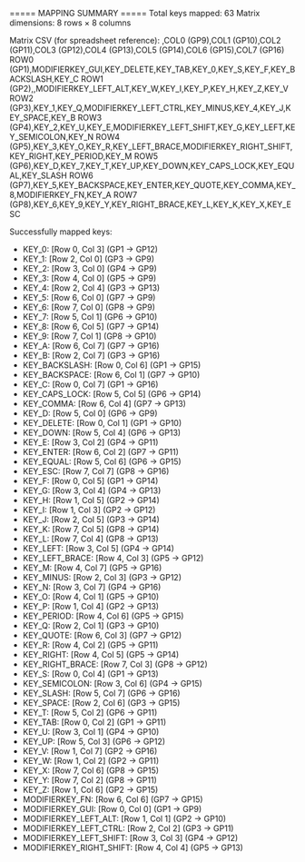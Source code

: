 ===== MAPPING SUMMARY =====
Total keys mapped: 63
Matrix dimensions: 8 rows × 8 columns

Matrix CSV (for spreadsheet reference):
,COL0 (GP9),COL1 (GP10),COL2 (GP11),COL3 (GP12),COL4 (GP13),COL5 (GP14),COL6 (GP15),COL7 (GP16)
ROW0 (GP1),MODIFIERKEY_GUI,KEY_DELETE,KEY_TAB,KEY_0,KEY_S,KEY_F,KEY_BACKSLASH,KEY_C
ROW1 (GP2),,MODIFIERKEY_LEFT_ALT,KEY_W,KEY_I,KEY_P,KEY_H,KEY_Z,KEY_V
ROW2 (GP3),KEY_1,KEY_Q,MODIFIERKEY_LEFT_CTRL,KEY_MINUS,KEY_4,KEY_J,KEY_SPACE,KEY_B
ROW3 (GP4),KEY_2,KEY_U,KEY_E,MODIFIERKEY_LEFT_SHIFT,KEY_G,KEY_LEFT,KEY_SEMICOLON,KEY_N
ROW4 (GP5),KEY_3,KEY_O,KEY_R,KEY_LEFT_BRACE,MODIFIERKEY_RIGHT_SHIFT,KEY_RIGHT,KEY_PERIOD,KEY_M
ROW5 (GP6),KEY_D,KEY_7,KEY_T,KEY_UP,KEY_DOWN,KEY_CAPS_LOCK,KEY_EQUAL,KEY_SLASH
ROW6 (GP7),KEY_5,KEY_BACKSPACE,KEY_ENTER,KEY_QUOTE,KEY_COMMA,KEY_8,MODIFIERKEY_FN,KEY_A
ROW7 (GP8),KEY_6,KEY_9,KEY_Y,KEY_RIGHT_BRACE,KEY_L,KEY_K,KEY_X,KEY_ESC

Successfully mapped keys:
  - KEY_0: [Row 0, Col 3] (GP1 -> GP12)
  - KEY_1: [Row 2, Col 0] (GP3 -> GP9)
  - KEY_2: [Row 3, Col 0] (GP4 -> GP9)
  - KEY_3: [Row 4, Col 0] (GP5 -> GP9)
  - KEY_4: [Row 2, Col 4] (GP3 -> GP13)
  - KEY_5: [Row 6, Col 0] (GP7 -> GP9)
  - KEY_6: [Row 7, Col 0] (GP8 -> GP9)
  - KEY_7: [Row 5, Col 1] (GP6 -> GP10)
  - KEY_8: [Row 6, Col 5] (GP7 -> GP14)
  - KEY_9: [Row 7, Col 1] (GP8 -> GP10)
  - KEY_A: [Row 6, Col 7] (GP7 -> GP16)
  - KEY_B: [Row 2, Col 7] (GP3 -> GP16)
  - KEY_BACKSLASH: [Row 0, Col 6] (GP1 -> GP15)
  - KEY_BACKSPACE: [Row 6, Col 1] (GP7 -> GP10)
  - KEY_C: [Row 0, Col 7] (GP1 -> GP16)
  - KEY_CAPS_LOCK: [Row 5, Col 5] (GP6 -> GP14)
  - KEY_COMMA: [Row 6, Col 4] (GP7 -> GP13)
  - KEY_D: [Row 5, Col 0] (GP6 -> GP9)
  - KEY_DELETE: [Row 0, Col 1] (GP1 -> GP10)
  - KEY_DOWN: [Row 5, Col 4] (GP6 -> GP13)
  - KEY_E: [Row 3, Col 2] (GP4 -> GP11)
  - KEY_ENTER: [Row 6, Col 2] (GP7 -> GP11)
  - KEY_EQUAL: [Row 5, Col 6] (GP6 -> GP15)
  - KEY_ESC: [Row 7, Col 7] (GP8 -> GP16)
  - KEY_F: [Row 0, Col 5] (GP1 -> GP14)
  - KEY_G: [Row 3, Col 4] (GP4 -> GP13)
  - KEY_H: [Row 1, Col 5] (GP2 -> GP14)
  - KEY_I: [Row 1, Col 3] (GP2 -> GP12)
  - KEY_J: [Row 2, Col 5] (GP3 -> GP14)
  - KEY_K: [Row 7, Col 5] (GP8 -> GP14)
  - KEY_L: [Row 7, Col 4] (GP8 -> GP13)
  - KEY_LEFT: [Row 3, Col 5] (GP4 -> GP14)
  - KEY_LEFT_BRACE: [Row 4, Col 3] (GP5 -> GP12)
  - KEY_M: [Row 4, Col 7] (GP5 -> GP16)
  - KEY_MINUS: [Row 2, Col 3] (GP3 -> GP12)
  - KEY_N: [Row 3, Col 7] (GP4 -> GP16)
  - KEY_O: [Row 4, Col 1] (GP5 -> GP10)
  - KEY_P: [Row 1, Col 4] (GP2 -> GP13)
  - KEY_PERIOD: [Row 4, Col 6] (GP5 -> GP15)
  - KEY_Q: [Row 2, Col 1] (GP3 -> GP10)
  - KEY_QUOTE: [Row 6, Col 3] (GP7 -> GP12)
  - KEY_R: [Row 4, Col 2] (GP5 -> GP11)
  - KEY_RIGHT: [Row 4, Col 5] (GP5 -> GP14)
  - KEY_RIGHT_BRACE: [Row 7, Col 3] (GP8 -> GP12)
  - KEY_S: [Row 0, Col 4] (GP1 -> GP13)
  - KEY_SEMICOLON: [Row 3, Col 6] (GP4 -> GP15)
  - KEY_SLASH: [Row 5, Col 7] (GP6 -> GP16)
  - KEY_SPACE: [Row 2, Col 6] (GP3 -> GP15)
  - KEY_T: [Row 5, Col 2] (GP6 -> GP11)
  - KEY_TAB: [Row 0, Col 2] (GP1 -> GP11)
  - KEY_U: [Row 3, Col 1] (GP4 -> GP10)
  - KEY_UP: [Row 5, Col 3] (GP6 -> GP12)
  - KEY_V: [Row 1, Col 7] (GP2 -> GP16)
  - KEY_W: [Row 1, Col 2] (GP2 -> GP11)
  - KEY_X: [Row 7, Col 6] (GP8 -> GP15)
  - KEY_Y: [Row 7, Col 2] (GP8 -> GP11)
  - KEY_Z: [Row 1, Col 6] (GP2 -> GP15)
  - MODIFIERKEY_FN: [Row 6, Col 6] (GP7 -> GP15)
  - MODIFIERKEY_GUI: [Row 0, Col 0] (GP1 -> GP9)
  - MODIFIERKEY_LEFT_ALT: [Row 1, Col 1] (GP2 -> GP10)
  - MODIFIERKEY_LEFT_CTRL: [Row 2, Col 2] (GP3 -> GP11)
  - MODIFIERKEY_LEFT_SHIFT: [Row 3, Col 3] (GP4 -> GP12)
  - MODIFIERKEY_RIGHT_SHIFT: [Row 4, Col 4] (GP5 -> GP13)
